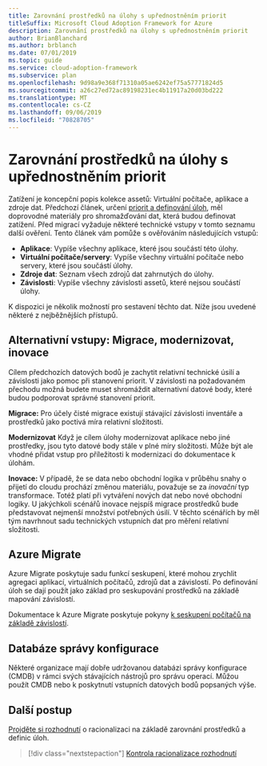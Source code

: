 ```yaml
---
title: Zarovnání prostředků na úlohy s upřednostněním priorit
titleSuffix: Microsoft Cloud Adoption Framework for Azure
description: Zarovnání prostředků na úlohy s upřednostněním priorit
author: BrianBlanchard
ms.author: brblanch
ms.date: 07/01/2019
ms.topic: guide
ms.service: cloud-adoption-framework
ms.subservice: plan
ms.openlocfilehash: 9d98a9e368f71310a05ae6242ef75a57771824d5
ms.sourcegitcommit: a26c27ed72ac89198231ec4b11917a20d03bd222
ms.translationtype: MT
ms.contentlocale: cs-CZ
ms.lasthandoff: 09/06/2019
ms.locfileid: "70828705"
---
```

# <a name="align-assets-to-prioritized-workloads"></a>Zarovnání prostředků na úlohy s upřednostněním priorit

Zatížení je koncepční popis kolekce assetů: Virtuální počítače, aplikace a zdroje dat. Předchozí článek, určení [priorit a definování úloh](./workloads.md), měl doprovodné materiály pro shromažďování dat, která budou definovat zatížení. Před migrací vyžaduje některé technické vstupy v tomto seznamu další ověření. Tento článek vám pomůže s ověřováním následujících vstupů:

- **Aplikace**: Vypíše všechny aplikace, které jsou součástí této úlohy.
- **Virtuální počítače/servery**: Vypíše všechny virtuální počítače nebo servery, které jsou součástí úlohy.
- **Zdroje dat**: Seznam všech zdrojů dat zahrnutých do úlohy.
- **Závislosti**: Vypíše všechny závislosti assetů, které nejsou součástí úlohy.

K dispozici je několik možností pro sestavení těchto dat. Níže jsou uvedené některé z nejběžnějších přístupů.

## <a name="alternative-inputs-migrate-modernize-innovate"></a>Alternativní vstupy: Migrace, modernizovat, inovace

Cílem předchozích datových bodů je zachytit relativní technické úsilí a závislosti jako pomoc při stanovení priorit. V závislosti na požadovaném přechodu možná budete muset shromáždit alternativní datové body, které budou podporovat správné stanovení priorit.

**Migrace:** Pro účely čisté migrace existují stávající závislosti inventáře a prostředků jako poctivá míra relativní složitosti.

**Modernizovat** Když je cílem úlohy modernizovat aplikace nebo jiné prostředky, jsou tyto datové body stále v plné míry složitosti. Může být ale vhodné přidat vstup pro příležitosti k modernizaci do dokumentace k úlohám.

**Inovace:** V případě, že se data nebo obchodní logika v průběhu snahy o přijetí do cloudu prochází změnou materiálu, považuje se za *inovační* typ transformace. Totéž platí při vytváření nových dat nebo nové obchodní logiky. U jakýchkoli scénářů inovace nejspíš migrace prostředků bude představovat nejmenší množství potřebných úsilí. V těchto scénářích by měl tým navrhnout sadu technických vstupních dat pro měření relativní složitosti.

## <a name="azure-migrate"></a>Azure Migrate

Azure Migrate poskytuje sadu funkcí seskupení, které mohou zrychlit agregaci aplikací, virtuálních počítačů, zdrojů dat a závislostí. Po definování úloh se dají použít jako základ pro seskupování prostředků na základě mapování závislostí.

Dokumentace k Azure Migrate poskytuje pokyny [k seskupení počítačů na základě závislostí](https://docs.microsoft.com/azure/migrate/how-to-create-group-machine-dependencies).

## <a name="configuration-management-database"></a>Databáze správy konfigurace

Některé organizace mají dobře udržovanou databázi správy konfigurace (CMDB) v rámci svých stávajících nástrojů pro správu operací. Můžou použít CMDB nebo k poskytnutí vstupních datových bodů popsaných výše.

## <a name="next-steps"></a>Další postup

[Projděte si rozhodnutí](./review-rationalization.md) o racionalizaci na základě zarovnání prostředků a definic úloh.

> [!div class="nextstepaction"]
> [Kontrola racionalizace rozhodnutí](./review-rationalization.md)
